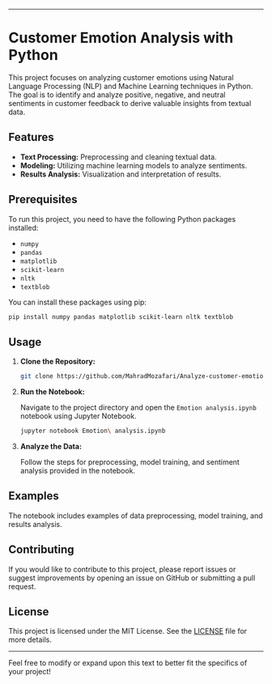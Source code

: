 
---

# Customer Emotion Analysis with Python

This project focuses on analyzing customer emotions using Natural Language Processing (NLP) and Machine Learning techniques in Python. The goal is to identify and analyze positive, negative, and neutral sentiments in customer feedback to derive valuable insights from textual data.

## Features

- **Text Processing:** Preprocessing and cleaning textual data.
- **Modeling:** Utilizing machine learning models to analyze sentiments.
- **Results Analysis:** Visualization and interpretation of results.

## Prerequisites

To run this project, you need to have the following Python packages installed:

- `numpy`
- `pandas`
- `matplotlib`
- `scikit-learn`
- `nltk`
- `textblob`

You can install these packages using pip:

```bash
pip install numpy pandas matplotlib scikit-learn nltk textblob
```

## Usage

1. **Clone the Repository:**

   ```bash
   git clone https://github.com/MahradMozafari/Analyze-customer-emotions-with-Python.git
   ```

2. **Run the Notebook:**

   Navigate to the project directory and open the `Emotion analysis.ipynb` notebook using Jupyter Notebook.

   ```bash
   jupyter notebook Emotion\ analysis.ipynb
   ```

3. **Analyze the Data:**

   Follow the steps for preprocessing, model training, and sentiment analysis provided in the notebook.

## Examples

The notebook includes examples of data preprocessing, model training, and results analysis.

## Contributing

If you would like to contribute to this project, please report issues or suggest improvements by opening an issue on GitHub or submitting a pull request.

## License

This project is licensed under the MIT License. See the [LICENSE](LICENSE) file for more details.

---

Feel free to modify or expand upon this text to better fit the specifics of your project!
